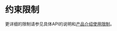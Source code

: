 # 约束限制<a name="ocr_03_0063"></a>

更详细的限制请参见具体API的说明和[产品介绍使用限制](https://support.huaweicloud.com/productdesc-ocr/ocr_01_0006.html)。

